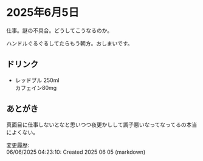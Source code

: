 # 2025年6月5日

仕事。謎の不具合。どうしてこうなるのか。

ハンドルぐるぐるしてたらもう朝方。おしまいです。

## ドリンク

- レッドブル 250ml  
カフェイン80mg

## あとがき

真面目に仕事しないとなと思いつつ夜更かしして調子悪いなってなってるの本当によくない。

変更履歴:  
06/06/2025 04:23:10: Created 2025 06 05 (markdown)  
